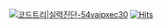 [![코드트리|실력진단-54vaipxec30](https://banner.codetree.ai/v1/banner/54vaipxec30)](https://www.codetree.ai/profiles/54vaipxec30)
[![Hits](https://hits.seeyoufarm.com/api/count/incr/badge.svg?url=https%3A%2F%2Fgithub.com%2Fjsum01&count_bg=%23F3F40F&title_bg=%231E629C&icon=&icon_color=%23E7E7E7&title=hits&edge_flat=false)](https://hits.seeyoufarm.com)
